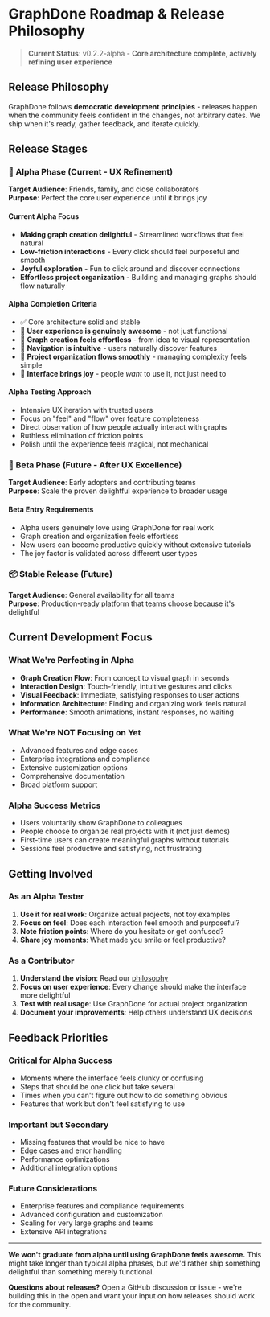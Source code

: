 # GraphDone Roadmap & Release Philosophy

> **Current Status**: v0.2.2-alpha - **Core architecture complete, actively refining user experience**

## Release Philosophy

GraphDone follows **democratic development principles** - releases happen when the community feels confident in the changes, not arbitrary dates. We ship when it's ready, gather feedback, and iterate quickly.

## Release Stages

### 🔬 Alpha Phase (Current - UX Refinement)
**Target Audience**: Friends, family, and close collaborators  
**Purpose**: Perfect the core user experience until it brings joy

#### Current Alpha Focus
- **Making graph creation delightful** - Streamlined workflows that feel natural
- **Low-friction interactions** - Every click should feel purposeful and smooth  
- **Joyful exploration** - Fun to click around and discover connections
- **Effortless project organization** - Building and managing graphs should flow naturally

#### Alpha Completion Criteria
- ✅ Core architecture solid and stable
- 🔄 **User experience is genuinely awesome** - not just functional
- 🔄 **Graph creation feels effortless** - from idea to visual representation
- 🔄 **Navigation is intuitive** - users naturally discover features
- 🔄 **Project organization flows smoothly** - managing complexity feels simple
- 🔄 **Interface brings joy** - people *want* to use it, not just need to

#### Alpha Testing Approach
- Intensive UX iteration with trusted users
- Focus on "feel" and "flow" over feature completeness
- Direct observation of how people actually interact with graphs
- Ruthless elimination of friction points
- Polish until the experience feels magical, not mechanical

### 🚀 Beta Phase (Future - After UX Excellence)
**Target Audience**: Early adopters and contributing teams  
**Purpose**: Scale the proven delightful experience to broader usage

#### Beta Entry Requirements
- Alpha users genuinely love using GraphDone for real work
- Graph creation and organization feels effortless
- New users can become productive quickly without extensive tutorials
- The joy factor is validated across different user types

### 📦 Stable Release (Future)
**Target Audience**: General availability for all teams  
**Purpose**: Production-ready platform that teams choose because it's delightful

## Current Development Focus

### What We're Perfecting in Alpha
- **Graph Creation Flow**: From concept to visual graph in seconds
- **Interaction Design**: Touch-friendly, intuitive gestures and clicks
- **Visual Feedback**: Immediate, satisfying responses to user actions
- **Information Architecture**: Finding and organizing work feels natural
- **Performance**: Smooth animations, instant responses, no waiting

### What We're NOT Focusing on Yet
- Advanced features and edge cases
- Enterprise integrations and compliance
- Extensive customization options
- Comprehensive documentation
- Broad platform support

### Alpha Success Metrics
- Users voluntarily show GraphDone to colleagues
- People choose to organize real projects with it (not just demos)
- First-time users can create meaningful graphs without tutorials
- Sessions feel productive and satisfying, not frustrating

## Getting Involved

### As an Alpha Tester
1. **Use it for real work**: Organize actual projects, not toy examples
2. **Focus on feel**: Does each interaction feel smooth and purposeful?
3. **Note friction points**: Where do you hesitate or get confused?
4. **Share joy moments**: What made you smile or feel productive?

### As a Contributor
1. **Understand the vision**: Read our [philosophy](./docs/philosophy.md)
2. **Focus on user experience**: Every change should make the interface more delightful
3. **Test with real usage**: Use GraphDone for actual project organization
4. **Document your improvements**: Help others understand UX decisions

## Feedback Priorities

### Critical for Alpha Success
- Moments where the interface feels clunky or confusing
- Steps that should be one click but take several
- Times when you can't figure out how to do something obvious
- Features that work but don't feel satisfying to use

### Important but Secondary
- Missing features that would be nice to have
- Edge cases and error handling
- Performance optimizations
- Additional integration options

### Future Considerations
- Enterprise features and compliance requirements
- Advanced configuration and customization
- Scaling for very large graphs and teams
- Extensive API integrations

---

**We won't graduate from alpha until using GraphDone feels awesome.** This might take longer than typical alpha phases, but we'd rather ship something delightful than something merely functional.

**Questions about releases?** Open a GitHub discussion or issue - we're building this in the open and want your input on how releases should work for the community.